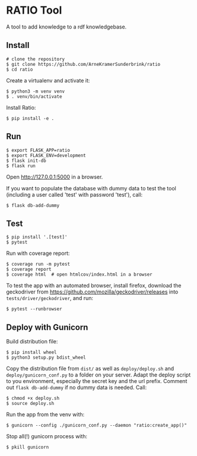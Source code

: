 RATIO Tool
======

A tool to add knowledge to a rdf knowledgebase.


Install
-------

    # clone the repository
    $ git clone https://github.com/ArneKramerSunderbrink/ratio
    $ cd ratio

Create a virtualenv and activate it:

    $ python3 -m venv venv
    $ . venv/bin/activate

Install Ratio:

    $ pip install -e .


Run
---

    $ export FLASK_APP=ratio
    $ export FLASK_ENV=development
    $ flask init-db
    $ flask run

Open http://127.0.0.1:5000 in a browser.

If you want to populate the database with dummy data to test the tool
(including a user called 'test' with password 'test'), call:

    $ flask db-add-dummy


Test
----

    $ pip install '.[test]'
    $ pytest

Run with coverage report:

    $ coverage run -m pytest
    $ coverage report
    $ coverage html  # open htmlcov/index.html in a browser

To test the app with an automated browser,
install firefox, download the geckodriver from 
https://github.com/mozilla/geckodriver/releases
into `tests/driver/geckodriver`, and run:

    $ pytest --runbrowser

Deploy with Gunicorn
----

Build distribution file:

    $ pip install wheel
    $ python3 setup.py bdist_wheel

Copy the distribution file from `dist/` as well as `deploy/deploy.sh` and
`deploy/gunicorn_conf.py` to a folder on your server.
Adapt the deploy script to you environment, especially the secret key and the url prefix.
Comment out `flask db-add-dummy` if no dummy data is needed.
Call:

    $ chmod +x deploy.sh
    $ source deploy.sh
    
Run the app from the venv with:

    $ gunicorn --config ./gunicorn_conf.py --daemon "ratio:create_app()"

Stop all(!) gunicorn process with:

    $ pkill gunicorn